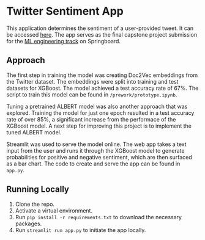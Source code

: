# Twitter Sentiment App

This application determines the sentiment of a user-provided tweet. It can be 
accessed [here](https://share.streamlit.io/spencermoon/sentiment/main/app.py).
The app serves as the final capstone project submission for the [ML engineering
track](https://www.springboard.com/courses/ai-machine-learning-career-track/) 
on Springboard.

## Approach

The first step in training the model was creating Doc2Vec embeddings from the 
Twitter dataset. The embeddings were split into training and test datasets for 
XGBoost. The model achieved a test accuracy rate of 67%. The script to train 
this model can be found in `/prework/prototype.ipynb`. 

Tuning a pretrained ALBERT model was also another approach that was explored. 
Training the model for just one epoch resulted in a test accuracy rate of over 
85%, a significant increase from the performace of the XGBoost model. A next 
step for improving this project is to implement the tuned ALBERT model.

Streamlit was used to serve the model online. The web app takes a text input
from the user and runs it through the XGBoost model to generate probabilities 
for positive and negative sentiment, which are then surfaced as a bar chart. 
The code to create and serve the app can be found in `app.py`.

## Running Locally

1. Clone the repo.
2. Activate a virtual environment.
3. Run `pip install -r requirements.txt` to download the necessary packages.
4. Run `streamlit run app.py` to initiate the app locally.